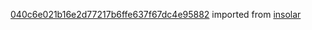 [040c6e021b16e2d77217b6ffe637f67dc4e95882](https://github.com/insolar/insolar/commit/040c6e021b16e2d77217b6ffe637f67dc4e95882) imported from [insolar](https://github.com/insolar/insolar)

